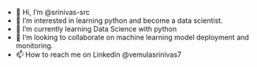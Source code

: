 - 👋 Hi, I’m @srinivas-src
- 👀 I’m interested in learning python and become a data scientist.
- 🌱 I’m currently learning Data Science with python 
- 💞️ I’m looking to collaborate on machine learning model deployment and monitoring.
- 📫 How to reach me on Linkedin @vemulasrinivas7

<!---
srinivas-src/srinivas-src is a ✨ special ✨ repository because its `README.md` (this file) appears on your GitHub profile.
You can click the Preview link to take a look at your changes.
--->
